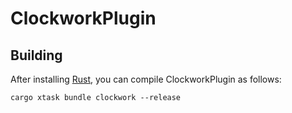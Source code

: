 # ClockworkPlugin

## Building

After installing [Rust](https://rustup.rs/), you can compile ClockworkPlugin as follows:

```shell
cargo xtask bundle clockwork --release
```
